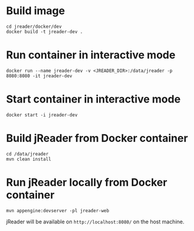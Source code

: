 # Build image
```
cd jreader/docker/dev
docker build -t jreader-dev .
```

# Run container in interactive mode
```
docker run --name jreader-dev -v <JREADER_DIR>:/data/jreader -p 8080:8080 -it jreader-dev
```

# Start container in interactive mode
```
docker start -i jreader-dev
```

# Build jReader from Docker container
```
cd /data/jreader
mvn clean install
```

# Run jReader locally from Docker container
```
mvn appengine:devserver -pl jreader-web
```
jReader will be available on `http://localhost:8080/` on the host machine.

